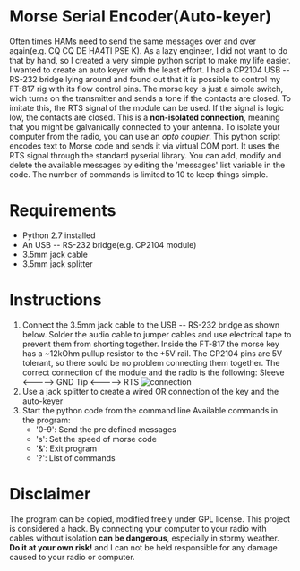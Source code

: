 # Morse Serial Encoder(Auto-keyer)
Often times HAMs need to send the same messages over and over again(e.g. CQ CQ DE HA4TI PSE K). As a lazy engineer, I did not want to do that by hand, so I created a very simple python script to make my life easier. I wanted to create an auto keyer with the least effort. I had a CP2104 USB -- RS-232 bridge lying around and found out that it is possible to control my FT-817 rig with its flow control pins. The morse key is just a simple switch, wich turns on the transmitter and sends a tone if the contacts are closed. To imitate this, the RTS signal of the module can be used. If the signal is logic low, the contacts are closed. This is a **non-isolated connection**, meaning that you might be galvanically connected to your antenna. To isolate your computer from the radio, you can use an *opto coupler*.
This python script encodes text to Morse code and sends it via virtual COM port. It uses the RTS signal through the standard pyserial library. You can add, modify and delete the available messages by editing the 'messages' list variable in the code. The number of commands is limited to 10 to keep things simple.
# Requirements
* Python 2.7 installed 
* An USB -- RS-232 bridge(e.g. CP2104 module)
* 3.5mm jack cable
* 3.5mm jack splitter

# Instructions
1. Connect the 3.5mm jack cable to the USB -- RS-232 bridge as shown below. Solder the audio cable to jumper cables and use electrical tape to prevent them from shorting together.
Inside the FT-817 the morse key has a ~12kOhm pullup resistor to the +5V rail. The CP2104 pins are 5V tolerant, so there sould be no problem connecting them together. The correct connection of the module and the radio is the following:
Sleeve  <-----> GND
Tip     <-----> RTS
![connection](https://github.com/therman89/HA4TI002-MorseSerialEncoder/raw/master/CP2104_conn.jpg)
2. Use a jack splitter to create a wired OR connection of the key and the auto-keyer
3. Start the python code from the command line
    Available commands in the program:
    * '0-9': Send the pre defined messages
    * 's': Set the speed of morse code
    * '&': Exit program
    * '?': List of commands

# Disclaimer
The program can be copied, modified freely under GPL license. This project is considered a hack. By connecting your computer to your radio with cables without isolation **can be dangerous**, especially in stormy weather. **Do it at your own risk!** and I can not be held responsible for any damage caused to your radio or computer. 

